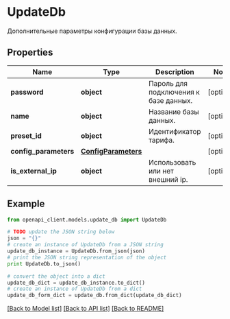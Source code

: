 # UpdateDb

Дополнительные параметры конфигурации базы данных.

## Properties
Name | Type | Description | Notes
------------ | ------------- | ------------- | -------------
**password** | **object** | Пароль для подключения к базе данных. | [optional] 
**name** | **object** | Название базы данных. | [optional] 
**preset_id** | **object** | Идентификатор тарифа. | [optional] 
**config_parameters** | [**ConfigParameters**](ConfigParameters.md) |  | [optional] 
**is_external_ip** | **object** | Использовать или нет внешний ip. | [optional] 

## Example

```python
from openapi_client.models.update_db import UpdateDb

# TODO update the JSON string below
json = "{}"
# create an instance of UpdateDb from a JSON string
update_db_instance = UpdateDb.from_json(json)
# print the JSON string representation of the object
print UpdateDb.to_json()

# convert the object into a dict
update_db_dict = update_db_instance.to_dict()
# create an instance of UpdateDb from a dict
update_db_form_dict = update_db.from_dict(update_db_dict)
```
[[Back to Model list]](../README.md#documentation-for-models) [[Back to API list]](../README.md#documentation-for-api-endpoints) [[Back to README]](../README.md)


